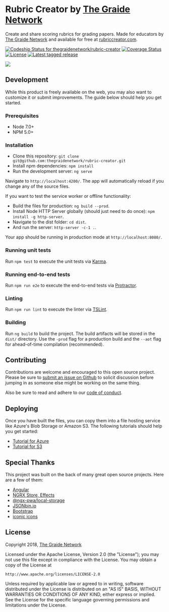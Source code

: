 # Rubric Creator by [The Graide Network](https://www.thegraidenetwork.com/)

Create and share scoring rubrics for grading papers. Made for educators by [The Graide Network](https://www.thegraidenetwork.com/) and available for free at [rubriccreator.com](https://www.rubriccreator.com).

[![Codeship Status for thegraidenetwork/rubric-creator](https://app.codeship.com/projects/95a16760-27a5-0136-f837-6ef2b9ae3ded/status?branch=master)](https://app.codeship.com/projects/287071) [![Coverage Status](https://coveralls.io/repos/github/thegraidenetwork/rubric-creator/badge.svg?branch=master)](https://coveralls.io/github/thegraidenetwork/rubric-creator?branch=master)
[![License](https://img.shields.io/badge/License-Apache%202.0-blue.svg)](https://opensource.org/licenses/Apache-2.0) [![Latest tagged release](https://img.shields.io/github/tag/thegraidenetwork/rubric-creator.svg)](https://img.shields.io/github/tag/thegraidenetwork/rubric-creator.svg)

![](https://i.imgur.com/Q6xO1eV.gif)

## Development

While this product is freely available on the web, you may also want to customize it or submit improvements. The guide below should help you get started.

### Prerequisites
- Node 7.0+
- NPM 5.0+

### Installation

- Clone this repository: `git clone git@github.com:thegraidenetwork/rubric-creator.git`
- Install npm dependencies: `npm install`
- Run the development server: `ng serve`

Navigate to `http://localhost:4200/`. The app will automatically reload if you change any of the source files.

If you want to test the service worker or offline functionality:

- Build the files for production: `ng build --prod`.
- Install Node HTTP Server globally (should just need to do once): `npm install -g http-server`.
- Navigate to the dist folder: `cd dist`.
- And run the server: `http-server -c-1 .`.

Your app should be running in production mode at `http://localhost:8080/`.

### Running unit tests

Run `npm test` to execute the unit tests via [Karma](https://karma-runner.github.io).

### Running end-to-end tests

Run `npm run e2e` to execute the end-to-end tests via [Protractor](http://www.protractortest.org/).

### Linting

Run `npm run lint` to execute the linter via [TSLint](https://palantir.github.io/tslint/).

### Building

Run `ng build` to build the project. The build artifacts will be stored in the `dist/` directory. Use the `-prod` flag for a production build and the `--aot` flag for ahead-of-time compilation (recommended).

## Contributing

Contributions are welcome and encouraged to this open source project. Please be sure to [submit an issue on Github](https://github.com/thegraidenetwork/rubric-creator/issues) to solicit discussion before jumping in as someone else might be working on the same thing.

Also be sure to read and adhere to our [code of conduct](/CODE_OF_CONDUCT.md).

## Deploying

Once you have built the files, you can copy them into a file hosting service like Azure's Blob Storage or Amazon S3. The following tutorials should help you get started:

- [Tutorial for Azure](https://blog.codeship.com/serving-an-angular-app-on-azures-cdn-with-codeship-and-docker/)
- [Tutorial for S3](https://johnlouros.com/blog/host-your-angular-app-in-aws-s3)

## Special Thanks

This project was built on the back of many great open source projects. Here are a few of them:

- [Angular](https://angular.io/)
- [NGRX Store, Effects](https://github.com/ngrx/platform)
- [@ngx-pwa/local-storage](https://www.npmjs.com/package/@ngx-pwa/local-storage)
- [JSONbin.io](https://jsonbin.io/)
- [Bootstrap](https://getbootstrap.com/)
- [iconic icons](https://useiconic.com/open/)

## License

Copyright 2018, [The Graide Network](https://www.thegraidenetwork.com/)

Licensed under the Apache License, Version 2.0 (the "License");
you may not use this file except in compliance with the License.
You may obtain a copy of the License at

    http://www.apache.org/licenses/LICENSE-2.0

Unless required by applicable law or agreed to in writing, software
distributed under the License is distributed on an "AS IS" BASIS,
WITHOUT WARRANTIES OR CONDITIONS OF ANY KIND, either express or implied.
See the License for the specific language governing permissions and
limitations under the License.

